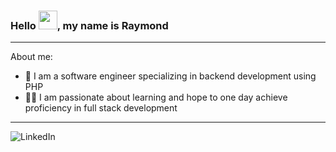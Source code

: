 ### Hello <img src="https://github.com/TheDudeThatCode/TheDudeThatCode/blob/master/Assets/Hi.gif" width="30px">, my name is Raymond
---

About me:
- 🌱 I am a software engineer specializing in backend development using PHP
- 🧑‍💻 I am passionate about learning and hope to one day achieve proficiency in full stack development
---
![LinkedIn](https://img.shields.io/badge/LinkedIn-www.linkedin.com%2Fin%2Fraimonds--nalezitijs-informational)

<!--
**RaymondNalezitij/RaymondNalezitij** is a ✨ _special_ ✨ repository because its `README.md` (this file) appears on your GitHub profile.

Here are some ideas to get you started:

- 🔭 I’m currently working on ...
- 🌱 I’m currently learning ...
- 👯 I’m looking to collaborate on ...
- 🤔 I’m looking for help with ...
- 💬 Ask me about ...
- 📫 How to reach me: ...
- 😄 Pronouns: ...
- ⚡ Fun fact: ...
-->
